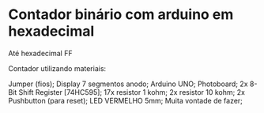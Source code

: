 # Contador binário com arduino em hexadecimal

Até  hexadecimal FF

Contador utilizando materiais:

Jumper (fios);
Display 7 segmentos anodo;
Arduino UNO;
Photoboard;
2x 8-Bit Shift Register [74HC595]; 
17x resistor 1 kohm;
2x resistor 10 kohm;
2x Pushbutton (para reset);
LED VERMELHO 5mm;
Muita vontade de fazer;




